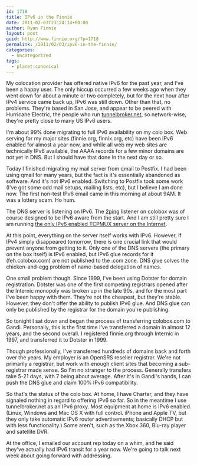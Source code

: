 ```yaml
---
id: 1718
title: IPv6 in the Finnie
date: 2011-02-03T23:24:14+00:00
author: Ryan Finnie
layout: post
guid: http://www.finnie.org/?p=1718
permalink: /2011/02/03/ipv6-in-the-finnie/
categories:
  - Uncategorized
tags:
  - planet:canonical
---
```

My colocation provider has offered native IPv6 for the past year, and I've been a happy user. The only hiccup occurred a few weeks ago when they went down for about a minute or two completely, but for the next hour after IPv4 service came back up, IPv6 was still down. Other than that, no problems. They're based in San Jose, and appear to be peered with Hurricane Electric, the people who run [tunnelbroker.net](http://www.tunnelbroker.net/), so network-wise, they're pretty close to many US IPv6 users.

I'm about 99% done migrating to full IPv6 availability on my colo box. Web serving for my major sites (finnie.org, finnix.org, etc) have been IPv6 enabled for almost a year now, and while all web my web sites are technically IPv6 available, the AAAA records for a few minor domains are not yet in DNS. But I should have that done in the next day or so.

Today I finished migrating my mail server from qmail to Postfix. I had been using qmail for many years, but the fact is it's essentially abandoned as software. And it's not IPv6 enabled. Switching to Postfix took some work (I've got some odd mail setups, mailing lists, etc), but I believe I am done now. The first non-test IPv6 email came in this morning at about 9AM. It was a lottery scam. Ho hum.

The DNS server is listening on IPv6. The [2ping](http://www.finnie.org/software/2ping/) listener on colobox was of course designed to be IPv6 aware from the start. And I am still pretty sure I am running [the only IPv6 enabled TCPMUX server on the Internet](http://www.finnie.org/2010/04/30/ipv6-living-in-the-future-etc-etc/).

At this point, everything on the server itself works with IPv6. However, if IPv4 simply disappeared tomorrow, there is one crucial link that would prevent anyone from getting to it. Only one of the DNS servers (the primary on the box itself) is IPv6 enabled, but IPv6 glue records for it (feh.colobox.com) are not published to the .com zone. DNS glue solves the chicken-and-egg problem of name-based delegation of names.

One small problem though. Since 1999, I've been using Dotster for domain registration. Dotster was one of the first competing registrars opened after the Internic monopoly was broken up in the late 90s, and for the most part I've been happy with them. They're not the cheapest, but they're stable. However, they don't offer the ability to publish IPv6 glue. And DNS glue can only be published by the registrar for the domain you're publishing.

So tonight I sat down and began the process of transferring colobox.com to Gandi. Personally, this is the first time I've transferred a domain in almost 12 years, and the second overall. I registered finnie.org through Internic in 1997, and transferred it to Dotster in 1999.

Though professionally, I've transferred hundreds of domains back and forth over the years. My employer is an OpenSRS reseller registrar. We're not primarily a registrar, but work with enough client sites that becoming a sub-registrar made sense. So I'm no stranger to the process. Generally transfers take 5-21 days, with 7 being about average. After it's in Gandi's hands, I can push the DNS glue and claim 100% IPv6 compatibility.

So that's the status of the colo box. At home, I have Charter, and they have signaled nothing in regard to offering IPv6 so far. So in the meantime I use tunnelbroker.net as an IPv6 proxy. Most equipment at home is IPv6 enabled. (Linux, Windows and Mac OS X with full control. iPhone and Apple TV, but they only take automatic IPv6 router advertisements; basically DHCP but with less functionality.) Some aren't, such as the Xbox 360, Blu-ray player and satellite DVR.

At the office, I emailed our account rep today on a whim, and he said they've actually had IPv6 transit for a year now. We're going to talk next week about going forward with addressing.
